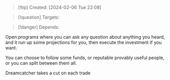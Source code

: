 
>[!tip] Created: [2024-02-06 Tue 22:08]

>[!question] Targets: 

>[!danger] Depends: 

Open programs where you can ask any question about anything you heard, and it run up some projections for you, then execute the investment if you want.

You can choose to follow some funds, or reputable provably useful people, or you can split between them all.

Dreamcatcher takes a cut on each trade